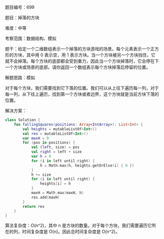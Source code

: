 题目编号：699

题目：掉落的方块

难度：中等

考察范围：数据结构、模拟

题干：给定一个二维数组表示一个掉落的方块游戏的场景。每个元素表示一个正方形的方块，其中用 0 表示空，用 1 表示方块。当一个方块被另一个方块挡住，它就不会掉落。每个方块的底部都会受到重力，因此当一个方块掉落时，它会停在下一个方块或场景的底部。请你返回一个数组表示每个方块掉落后停留的位置。

解题思路：模拟

对于每个方块，我们需要找到它下落的位置。我们可以从上往下遍历每一列，对于每一列，从下往上遍历，找到第一个方块或者边界，这个方块就是当前方块下落的位置。

解决方案：

```kotlin
class Solution {
    fun fallingSquares(positions: Array<IntArray>): List<Int> {
        val heights = mutableListOf<Int>()
        val res = mutableListOf<Int>()
        var maxH = 0
        for (pos in positions) {
            val (left, size) = pos
            val right = left + size
            var h = 0
            for (i in left until right) {
                h = Math.max(h, heights.getOrElse(i) { 0 })
            }
            h += size
            for (i in left until right) {
                heights[i] = h
            }
            maxH = Math.max(maxH, h)
            res.add(maxH)
        }
        return res
    }
}
```

算法复杂度：O(n^2)，其中 n 是方块的数量。对于每个方块，我们需要遍历它所在的列，时间复杂度是 O(n)。因此总时间复杂度是 O(n^2)。